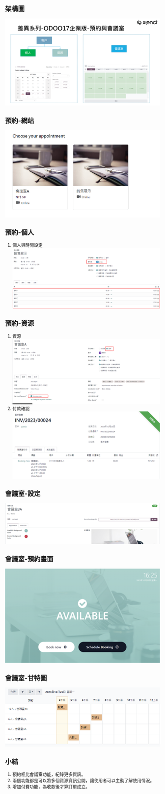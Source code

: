 ## 架構圖
![Alt text](https://github.com/ksharry/2024-ODOO17-Enterprise-Plan/blob/main/pic/F172101.png?raw=true)

## 預約-網站
![Alt text](https://github.com/ksharry/2024-ODOO17-Enterprise-Plan/blob/main/pic/F172102.png?raw=true)

## 預約-個人
1. 個人與時間設定
![Alt text](https://github.com/ksharry/2024-ODOO17-Enterprise-Plan/blob/main/pic/F172104.png?raw=true)

## 預約-資源
1. 資源
![Alt text](https://github.com/ksharry/2024-ODOO17-Enterprise-Plan/blob/main/pic/F172103.png?raw=true)
2. 付款確認
![Alt text](https://github.com/ksharry/2024-ODOO17-Enterprise-Plan/blob/main/pic/F172105.png?raw=true)

## 會議室-設定
![Alt text](https://github.com/ksharry/2024-ODOO17-Enterprise-Plan/blob/main/pic/F172106.png?raw=true)

## 會議室-預約畫面
![Alt text](https://github.com/ksharry/2024-ODOO17-Enterprise-Plan/blob/main/pic/F172107.png?raw=true)

## 會議室-甘特圖
![Alt text](https://github.com/ksharry/2024-ODOO17-Enterprise-Plan/blob/main/pic/F172108.png?raw=true)


## 小結
1. 預約相比會議室功能，紀錄更多資訊。
2. 兩個功能都是可以將多個資源資訊公開，讓使用者可以主動了解使用情況。
3. 增加付費功能，為收款後才算訂單成立。
